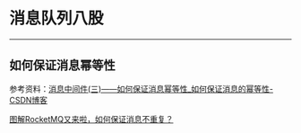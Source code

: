 # 消息队列八股

------

## 如何保证消息幂等性

参考资料：[消息中间件(三)——如何保证消息幂等性_如何保证消息的幂等性-CSDN博客](https://blog.csdn.net/zengdongwen/article/details/100573824)

[图解RocketMQ又来啦，如何保证消息不重复？](https://mp.weixin.qq.com/s/TDenwh4XXuMIsDI2KcaeTA)